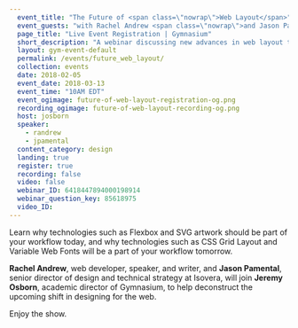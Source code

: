 ```yaml
---
  event_title: "The Future of <span class=\"nowrap\">Web Layout</span>"
  event_guests: "with Rachel Andrew <span class=\"nowrap\">and Jason Pamental</span>"
  page_title: "Live Event Registration | Gymnasium"
  short_description: "A webinar discussing new advances in web layout techniques that will impact web designers and developers in the near future."
  layout: gym-event-default
  permalink: /events/future_web_layout/
  collection: events
  date: 2018-02-05
  event_date: 2018-03-13
  event_time: "10AM EDT"
  event_ogimage: future-of-web-layout-registration-og.png
  recording_ogimage: future-of-web-layout-recording-og.png
  host: josborn
  speaker:
    - randrew
    - jpamental
  content_category: design
  landing: true
  register: true
  recording: false
  video: false
  webinar_ID: 6418447894000198914
  webinar_question_key: 85618975
  video_ID:
---
```

<p>
Learn why technologies such as Flexbox and SVG artwork should be part of your workflow today, and why technologies such as CSS Grid Layout and Variable Web Fonts will be a part of your workflow tomorrow.
</p>
<p>
<strong>Rachel Andrew</strong>, web developer, speaker, and writer, and <strong>Jason Pamental</strong>, senior director of design and technical strategy at Isovera, will join <strong>Jeremy Osborn</strong>, academic director of Gymnasium, to help deconstruct the upcoming shift in designing for the web.
</p>
<p class="call-out">
Enjoy the show.
</p>
